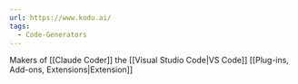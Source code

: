 ```yaml
---
url: https://www.kodu.ai/
tags:
  - Code-Generators
---
```

Makers of [[Claude Coder]] the [[Visual Studio Code|VS Code]] [[Plug-ins,  Add-ons,  Extensions|Extension]]
